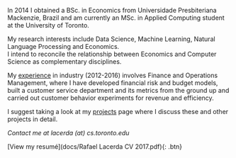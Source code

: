 In 2014 I obtained a BSc. in Economics from Universidade Presbiteriana Mackenzie, Brazil and am currently an MSc. in Applied Computing student at the University of Toronto.

My research interests include Data Science, Machine Learning, Natural Language Processing and Economics.<br> I intend to reconcile the relationship between Economics and Computer Science as complementary disciplines.

My [experience](experience/index.md) in industry (2012-2016) involves Finance and Operations Management, where I have developed financial risk and budget models, built a customer service department and its metrics from the ground up and carried out customer behavior experiments for revenue and efficiency.

I suggest taking a look at my [projects](projects/index.md) page where I discuss these and other projects in detail.

*Contact me at <span style="white-space:nowrap">lacerda (at) cs.toronto.edu</span>*
  
[View my resumé](docs/Rafael Lacerda CV 2017.pdf){: .btn}
